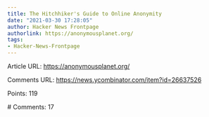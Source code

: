 ```yaml
---
title: The Hitchhiker's Guide to Online Anonymity
date: "2021-03-30 17:28:05"
author: Hacker News Frontpage
authorlink: https://anonymousplanet.org/
tags:
- Hacker-News-Frontpage
---
```


<p>Article URL: <a href="https://anonymousplanet.org/">https://anonymousplanet.org/</a></p>
<p>Comments URL: <a href="https://news.ycombinator.com/item?id=26637526">https://news.ycombinator.com/item?id=26637526</a></p>
<p>Points: 119</p>
<p># Comments: 17</p>
